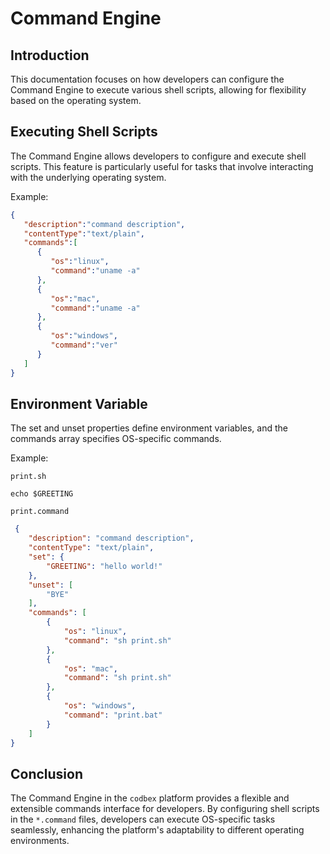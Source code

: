 # Command Engine

## Introduction

This documentation focuses on how developers can configure the Command Engine to execute various shell scripts, allowing for flexibility based on the operating system.

## Executing Shell Scripts

The Command Engine allows developers to configure and execute shell scripts. This feature is particularly useful for tasks that involve interacting with the underlying operating system.

Example:

```json
{
   "description":"command description",
   "contentType":"text/plain",
   "commands":[
      {
         "os":"linux",
         "command":"uname -a"
      },
      {
         "os":"mac",
         "command":"uname -a"
      },
      {
         "os":"windows",
         "command":"ver"
      }
   ]
}
```

## Environment Variable

 The set and unset properties define environment variables, and the commands array specifies OS-specific commands.

 Example:

`print.sh`

 ```shell
 echo $GREETING
 ```

`print.command`

```json
 {
    "description": "command description",
    "contentType": "text/plain",
    "set": {
        "GREETING": "hello world!"
    },
    "unset": [
        "BYE"
    ],
    "commands": [
        {
            "os": "linux",
            "command": "sh print.sh"
        },
        {
            "os": "mac",
            "command": "sh print.sh"
        },
        {
            "os": "windows",
            "command": "print.bat"
        }
    ]
}
```

## Conclusion

The Command Engine in the `codbex` platform provides a flexible and extensible commands interface for developers. By configuring shell scripts in the `*.command` files, developers can execute OS-specific tasks seamlessly, enhancing the platform's adaptability to different operating environments.
